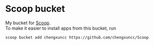 # Scoop bucket
My bucket for [Scoop](http://scoop.sh).  
To make it easier to install apps from this bucket, run
```
scoop bucket add chengxuncc https://github.com/chengxuncc/Scoop
```
